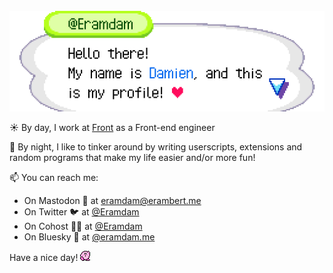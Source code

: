 <br />
<img src="https://raw.githubusercontent.com/eramdam/eramdam/master/images/acww-intro.png" alt="Hello there! My name is Damien, and this is my profile! ♥">

☀️ By day, I work at [Front](https://github.com/Frontapp) as a Front-end engineer

🌙 By night, I like to tinker around by writing userscripts, extensions and random programs that make my life easier and/or more fun!

📫 You can reach me:

- On Mastodon 🐘 at [eramdam@erambert.me](https://social.erambert.me/@eramdam)
- On Twitter 🐦 at [@Eramdam](https://twitter.com/eramdam)
- On Cohost 🥚🐛 at [@Eramdam](https://cohost.org/eramdam)
- On Bluesky 🦋 at [@eramdam.me](https://bsky.app/profile/eramdam.me)

Have a nice day! ![](https://raw.githubusercontent.com/eramdam/eramdam/master/images/kirby.gif)
